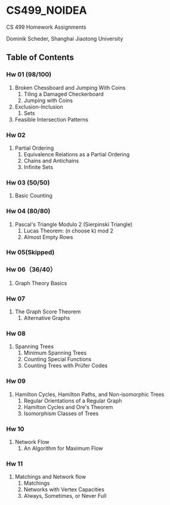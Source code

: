 # CS499_NOIDEA
CS 499 Homework Assignments

Dominik Scheder, Shanghai Jiaotong University

## Table of Contents

### Hw 01 (98/100)

1. Broken Chessboard and Jumping With Coins
   1. Tiling a Damaged Checkerboard
   2. Jumping with Coins
2. Exclusion-Inclusion
   1. Sets
3. Feasible Intersection Patterns

### Hw 02

1. Partial Ordering
   1. Equivalence Relations as a Partial Ordering
   2. Chains and Antichains
   3. Infinite Sets

### Hw 03 (50/50)

1. Basic Counting

### Hw 04 (80/80)

1. Pascal's Triangle Modulo 2 (Sierpinski Triangle)
   1. Lucas Theorem: (n choose k) mod 2
   2. Almost Empty Rows

### Hw 05(Skipped)

### Hw 06（36/40）

1. Graph Theory Basics

### Hw 07

1. The Graph Score Theorem
   1. Alternative Graphs

### Hw 08

1. Spanning Trees
   1. Minimum Spanning Trees
   2. Counting Special Functions
   3. Counting Trees with Prüfer Codes

### Hw 09

1. Hamilton Cycles, Hamilton Paths, and Non-isomorphic Trees
   1. Regular Orientations of a Regular Graph
   2. Hamilton Cycles and Ore's Theorem
   3. Isomorphism Classes of Trees

### Hw 10

1. Network Flow
   1. An Algorithm for Maximum Flow

### Hw 11
1. Matchings and Network flow
   1. Matchings
   2. Networks with Vertex Capacities
   3. Always, Sometimes, or Never Full

